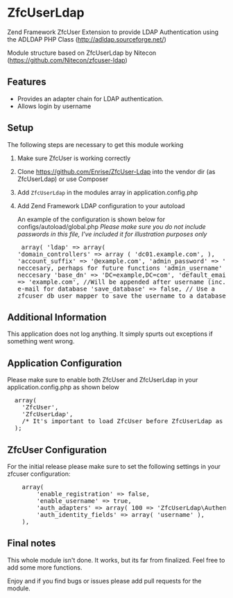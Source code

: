ZfcUserLdap
================

Zend Framework ZfcUser Extension to provide LDAP Authentication using the 
ADLDAP PHP Class (http://adldap.sourceforge.net/)

Module structure based on ZfcUserLdap by Nitecon (https://github.com/Nitecon/zfcuser-ldap)

## Features
- Provides an adapter chain for LDAP authentication.
- Allows login by username

## Setup

The following steps are necessary to get this module working
  
  1. Make sure ZfcUser is working correctly
  2. Clone https://github.com/Enrise/ZfcUser-Ldap into the vendor dir (as ZfcUserLdap) or use Composer
  3. Add `ZfcUserLdap` in the modules array in application.config.php 
  4. Add Zend Framework LDAP configuration to your autoload

     An example of the configuration is shown below for configs/autoload/global.php
     *Please make sure you do not include passwords in this file, I've included it
     for illustration purposes only*
    <pre class="brush:php">
    array(
    'ldap' => array(
        'domain_controllers' => array (
            'dc01.example.com',
        ),
        'account_suffix'       => '@example.com',
        'admin_password'       => '', //Not neccesary, perhaps for future functions
        'admin_username'       => '', //Not neccesary
        'base_dn'              => 'DC=example,DC=com',
        'default_email_domain' => 'example.com', //Will be appended after username (inc. @-sign) as e-mail for database
        'save_database'        => false, // Use a zfcuser_db_user_mapper to save the username to a database
    ),
      </pre>
      
      
## Additional Information

This application does not log anything. It simply spurts out exceptions if 
something went wrong.

## Application Configuration
Please make sure to enable both ZfcUser and ZfcUserLdap in your application.config.php as
shown below

<pre class="brush:php">
  array(
    'ZfcUser',
    'ZfcUserLdap',
    /* It's important to load ZfcUser before ZfcUserLdap as ZfcUserLdap is an addon to ZfcUser */
  );
</pre>

## ZfcUser Configuration

For the initial release please make sure to set the following settings in your
zfcuser configuration:
<pre class="brush:php">
    array(
        'enable_registration' => false,
        'enable_username' => true,
        'auth_adapters' => array( 100 => 'ZfcUserLdap\Authentication\Adapter\Ldap' ),
        'auth_identity_fields' => array( 'username' ),
    ),
</pre>

## Final notes

This whole module isn't done. It works, but its far from finalized.
Feel free to add some more functions.

Enjoy and if you find bugs or issues please add pull requests for the module.

